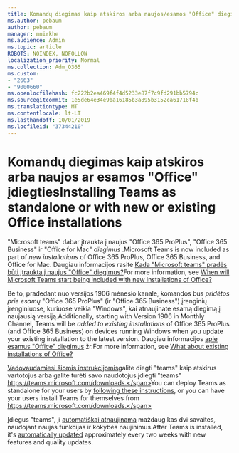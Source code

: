 ```yaml
---
title: Komandų diegimas kaip atskiros arba naujos/esamos "Office" diegimai
ms.author: pebaum
author: pebaum
manager: mnirkhe
ms.audience: Admin
ms.topic: article
ROBOTS: NOINDEX, NOFOLLOW
localization_priority: Normal
ms.collection: Adm_O365
ms.custom:
- "2663"
- "9000660"
ms.openlocfilehash: fc222b2ea469f4f4d5233e87f7c9fd291bb5794c
ms.sourcegitcommit: 1e5de64e34e9ba16185b3a895b3152ca61718f4b
ms.translationtype: MT
ms.contentlocale: lt-LT
ms.lasthandoff: 10/01/2019
ms.locfileid: "37344210"
---
```

# <a name="installing-teams-as-standalone-or-with-new-or-existing-office-installations"></a><span data-ttu-id="67b35-102">Komandų diegimas kaip atskiros arba naujos ar esamos "Office" įdiegties</span><span class="sxs-lookup"><span data-stu-id="67b35-102">Installing Teams as standalone or with new or existing Office installations</span></span>

<span data-ttu-id="67b35-103">"Microsoft teams" dabar įtraukta į naujus "Office 365 ProPlus", "Office 365 Business" ir "Office for Mac" *diegimus* .</span><span class="sxs-lookup"><span data-stu-id="67b35-103">Microsoft Teams is now included as part of *new installations* of Office 365 ProPlus, Office 365 Business, and Office for Mac.</span></span> <span data-ttu-id="67b35-104">Daugiau informacijos rasite [Kada "Microsoft teams" pradės būti įtraukta į naujus "Office" diegimus?](https://docs.microsoft.com/deployoffice/teams-install#when-will-microsoft-teams-start-being-included-with-new-installations-of-office-365-proplus)</span><span class="sxs-lookup"><span data-stu-id="67b35-104">For more information, see [When will Microsoft Teams start being included with new installations of Office?](https://docs.microsoft.com/deployoffice/teams-install#when-will-microsoft-teams-start-being-included-with-new-installations-of-office-365-proplus)</span></span>

<span data-ttu-id="67b35-105">Be to, pradedant nuo versijos 1906 mėnesio kanale, komandos bus *pridėtos prie esamų* "Office 365 ProPlus" (ir "Office 365 Business") įrenginių įrenginiuose, kuriuose veikia "Windows", kai atnaujinate esamą diegimą į naujausią versiją.</span><span class="sxs-lookup"><span data-stu-id="67b35-105">Additionally, starting with Version 1906 in Monthly Channel, Teams will be *added to existing installations* of Office 365 ProPlus (and Office 365 Business) on devices running Windows when you update your existing installation to the latest version.</span></span> <span data-ttu-id="67b35-106">Daugiau informacijos [apie esamus "Office" diegimus](https://docs.microsoft.com/deployoffice/teams-install#what-about-existing-installations-of-office-365-proplus) žr.</span><span class="sxs-lookup"><span data-stu-id="67b35-106">For more information, see [What about existing installations of Office?](https://docs.microsoft.com/deployoffice/teams-install#what-about-existing-installations-of-office-365-proplus)</span></span>

<span data-ttu-id="67b35-107">[Vadovaudamiesi šiomis instrukcijomis](https://docs.microsoft.com/MicrosoftTeams/msi-deployment)galite diegti "teams" kaip atskirus vartotojus arba galite turėti savo naudotojus įdiegti "teams" https://teams.microsoft.com/downloads.</span><span class="sxs-lookup"><span data-stu-id="67b35-107">You can deploy Teams as standalone for your users by [following these instructions](https://docs.microsoft.com/MicrosoftTeams/msi-deployment),  or you can have your users install Teams for themselves from https://teams.microsoft.com/downloads.</span></span>

<span data-ttu-id="67b35-108">Įdiegus "teams", ji [automatiškai atnaujinama](https://docs.microsoft.com/deployoffice/teams-install#feature-and-quality-updates-for-microsoft-teams) maždaug kas dvi savaites, naudojant naujas funkcijas ir kokybės naujinimus.</span><span class="sxs-lookup"><span data-stu-id="67b35-108">After Teams is installed, it's [automatically updated](https://docs.microsoft.com/deployoffice/teams-install#feature-and-quality-updates-for-microsoft-teams) approximately every two weeks with new features and quality updates.</span></span> 

